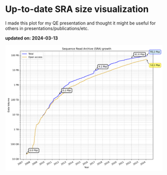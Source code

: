 # Up-to-date SRA size visualization

I made this plot for my QE presentation and thought it might be useful for others in presentations/publications/etc.

**updated on: 2024-03-13**


![SRA Data Growth](sra_data_growth.png)